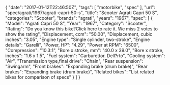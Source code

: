 {
    "date": "2017-01-12T22:46:50Z",
    "tags": [
        "motorbike",
        "spec"
    ],
    "url": "spec\/agrati\/1967\/agrati-capri-50-s",
    "title": "Scooter Agrati Capri 50 S",
    "categories": "Scooter",
    "brands": "agrati",
    "years": "1967",
    "spec": [
        {
            "Model": "Agrati Capri 50 S",
            "Year": "1967",
            "Category": "Scooter",
            "Rating": "Do you know this bike?Click here to rate it. We miss 2 votes to show the rating",
            "Displacement, ccm": "50.00",
            "Displacement, cubic inches": "3.05",
            "Engine type": "Single cylinder, two-stroke",
            "Engine details": "Garelli",
            "Power, HP": "4.29",
            "Power at RPM": "6500",
            "Compression": "10.3:1",
            "Bore x stroke, mm": "40.0 x 39.0",
            "Bore x stroke, inches": "1.6 x 1.5",
            "Fuel system": "Carburettor. Dell?rto",
            "Cooling system": "Air",
            "Transmission type,final drive": "Chain",
            "Rear suspension": "Swingarm",
            "Front brakes": "Expanding brake (drum brake)",
            "Rear brakes": "Expanding brake (drum brake)",
            "Related bikes": "List related bikes for comparison of specs"
        }
    ]
}